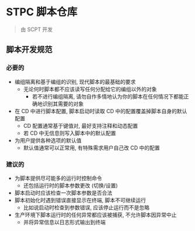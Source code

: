 # STPC 脚本仓库

> 由 SCPT 开发


## 脚本开发规范

### 必要的

- 编组隔离和基于编组的识别, 现代脚本的最基础的要求
  - 无论何时脚本都不应该读写任何分配给它的编组以外的对象
    - 若不进行编组隔离, 请勿自作多情地认为你的脚本在任何情况下都能正确地识别其需要的对象
- 在 CD 中进行脚本配置, 脚本启动时读取 CD 中的配置覆盖掉脚本自身的默认配置
  - CD 配置通常基于键值对, 最好支持注释和动态配置
  - 若 CD 中无信息则写入脚本中的默认配置
- 为用户提供各种选项的默认值
  - 默认值通常可以正常用, 有特殊需求用户自己改 CD 中的配置

### 建议的
 
- 为脚本提供尽可能多的运行时控制命令
  - 还包括运行时的脚本参数更改 (切换/设置)
- 脚本启动时应该检查一次脚本参数是否合法
- 脚本初始化时遇到错误直接显示在终端, 脚本不可继续运行
  - 比如说启动时检查到参数错误, 应该停止运行而不是忽略
- 生产环境下脚本运行时的任何异常都应该被捕获, 不允许脚本因异常中止
  - 并将异常信息以日志形式输出到终端
